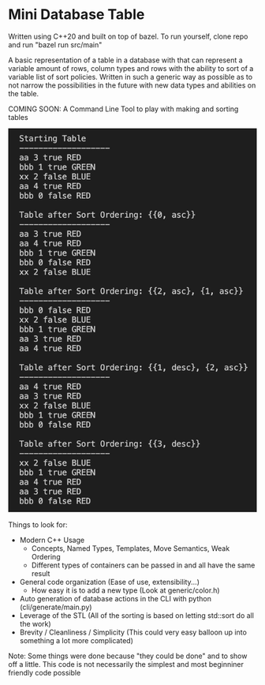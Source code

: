 # Mini Database Table
Written using C++20 and built on top of bazel. To run yourself, clone repo and run "bazel run src/main"

A basic representation of a table in a database with that can represent a variable amount of rows, column types and rows with the ability to sort of a variable list of sort policies. Written in such a generic way as possible as to not narrow the possibilities in the future with new data types and abilities on the table.

COMING SOON: A Command Line Tool to play with making and sorting tables

![My Image](assets/example_output.png)

Things to look for:
- Modern C++ Usage 
    - Concepts, Named Types, Templates, Move Semantics, Weak Ordering
    - Different types of containers can be passed in and all have the same result
- General code organization (Ease of use, extensibility...)
    - How easy it is to add a new type (Look at generic/color.h)
- Auto generation of database actions in the CLI with python (cli/generate/main.py)
- Leverage of the STL (All of the sorting is based on letting std::sort do all the work)
- Brevity / Cleanliness / Simplicity (This could very easy balloon up into something a lot more complicated)

Note: Some things were done because "they could be done" and to show off a little. This code is not necessarily the simplest and most beginniner friendly code possible
